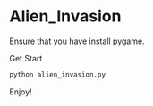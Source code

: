 # Alien_Invasion

Ensure that you have install pygame.

Get Start
```python
python alien_invasion.py
```

Enjoy!